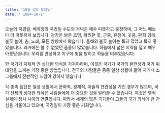 ```yaml
---
title: '10월 1일 토요일'
date: ' 1994-10-1'
---
```

오늘의 국경일, 베이징의 국경일 수도의 저녁은 매우 따뜻하고 웅장하며, 그 어느 때보 다 더 따뜻하게 보입니다. 광장은 밝은 조명, 화려한 꽃, 군중, 유행어, 웃음, 환희 경례, 불꽃 놀이, 춤, 노래, 모든 방향에서 왔습니다. 올해의 불꽃 놀이는 특히 많았고 특히 좋았습니다. 과거에는 볼 수 없었던 품종이 많았습니다. 하늘에서 넓은 지역을 덮고 매우 아름답습니다. 우리를 반성하고 지구에 빛을 발하고 하늘을 비추었습니다.

한 국가가 자체적 인 성대한 의식을 가져야하며, 이것은 국가가 국가의 완전성과 국가 위대함을 느끼는 가장 좋은 방법입니다. 전국의 사람들은 종종 일상 생활에 흩어 지거나 소그룹에서 전반적인 느낌이 강하지 않습니다.

각 종족 집단은 일상 생활에서 문화적, 경제적, 예술적 연관성을 가진 경우가 많으며, 국가 전체의 성대한 의식은 사람들에게 더 중요한 것을 알려줄 수 있습니다. 이것은 영적 실체와 정치 사이의 연결입니다. 따라서 세계의 많은 국가들이 그들의 국가 의식에 큰 관심을 기울이고 있으며, 국경일이 가장 좋은 기회입니다.

